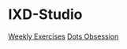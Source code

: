 # IXD-Studio
[Weekly Exercises](https://github.com/jljuli/IXD-Studio/wiki)
[Dots Obsession](https://jljuli.github.io/IxD-Studio/1019_DotObsession/index.html)

